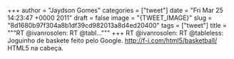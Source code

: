
+++
author = "Jaydson Gomes"
categories = ["tweet"]
date = "Fri Mar 25 14:23:47 +0000 2011"
draft = false
image = "{TWEET_IMAGE}"
slug = "8d1680b97f304a8b1df39cd982013a8d4ed20400"
tags = ["tweet"]
title = """RT @ivanrosolen: RT @tabl..."""
+++
RT @ivanrosolen: RT @tableless: Joguinho de baskete feito pelo Google. http://f-i.com/html5/basketball/ HTML5 na cabeça.
